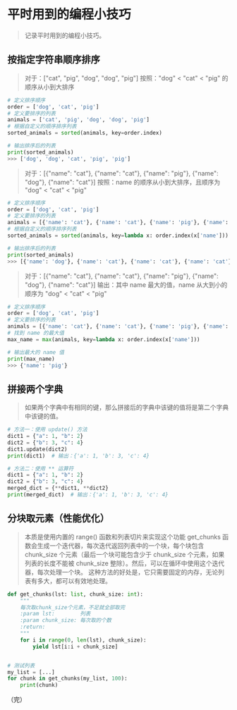 # 平时用到的编程小技巧

> 记录平时用到的编程小技巧。

## 按指定字符串顺序排序

> 对于：["cat", "pig", "dog", "dog", "pig"]
> 按照："dog" < "cat" < "pig" 的顺序从小到大排序

```python
# 定义排序顺序
order = ['dog', 'cat', 'pig']
# 定义要排序的列表
animals = ['cat', 'pig', 'dog', 'dog', 'pig']
# 根据自定义的顺序排序列表
sorted_animals = sorted(animals, key=order.index)

# 输出排序后的列表
print(sorted_animals)
>>> ['dog', 'dog', 'cat', 'pig', 'pig']
```

> 对于：[{"name": "cat"}, {"name": "cat"}, {"name": "pig"}, {"name": "dog"}, {"name": "cat"}]
> 按照：name 的顺序从小到大排序，且顺序为 "dog" < "cat" < "pig"

```python
# 定义排序顺序
order = ['dog', 'cat', 'pig']
# 定义要排序的列表
animals = [{'name': 'cat'}, {'name': 'cat'}, {'name': 'pig'}, {'name': 'dog'}, {'name': 'cat'}]
# 根据自定义的顺序排序列表
sorted_animals = sorted(animals, key=lambda x: order.index(x['name']))

# 输出排序后的列表
print(sorted_animals)
>>> [{'name': 'dog'}, {'name': 'cat'}, {'name': 'cat'}, {'name': 'cat'}, {'name': 'pig'}]
```

> 对于：[{"name": "cat"}, {"name": "cat"}, {"name": "pig"}, {"name": "dog"}, {"name": "cat"}]
> 输出：其中 name 最大的值，name 从大到小的顺序为 "dog" < "cat" < "pig"

```python
# 定义排序顺序
order = ['dog', 'cat', 'pig']
# 定义要排序的列表
animals = [{'name': 'cat'}, {'name': 'cat'}, {'name': 'pig'}, {'name': 'dog'}, {'name': 'cat'}]
# 找到 name 的最大值
max_name = max(animals, key=lambda x: order.index(x['name']))

# 输出最大的 name 值
print(max_name)
>>> {'name': 'pig'}
```

## 拼接两个字典

> 如果两个字典中有相同的键，那么拼接后的字典中该键的值将是第二个字典中该键的值。

```python
# 方法一：使用 update() 方法
dict1 = {"a": 1, "b": 2}
dict2 = {"b": 3, "c": 4}
dict1.update(dict2)
print(dict1)  # 输出：{'a': 1, 'b': 3, 'c': 4}

# 方法二：使用 ** 运算符
dict1 = {"a": 1, "b": 2}
dict2 = {"b": 3, "c": 4}
merged_dict = {**dict1, **dict2}
print(merged_dict)  # 输出：{'a': 1, 'b': 3, 'c': 4}
```

## 分块取元素（性能优化）

> 本质是使用内置的 range() 函数和列表切片来实现这个功能
> get_chunks  函数会生成一个迭代器，每次迭代返回列表中的一个块，每个块包含 chunk_size 个元素（最后一个块可能包含少于 chunk_size 个元素，如果列表的长度不能被 chunk_size 整除）。然后，可以在循环中使用这个迭代器，每次处理一个块。
> 这种方法的好处是，它只需要固定的内存，无论列表有多大，都可以有效地处理。

```python
def get_chunks(lst: list, chunk_size: int):
    """
    每次取chunk_size个元素，不足就全部取完
    :param lst:        列表
    :param chunk_size: 每次取的个数
    :return:
    """
    for i in range(0, len(lst), chunk_size):
        yield lst[i:i + chunk_size]


# 测试列表
my_list = [...]
for chunk in get_chunks(my_list, 100):
    print(chunk)
```

（完）

